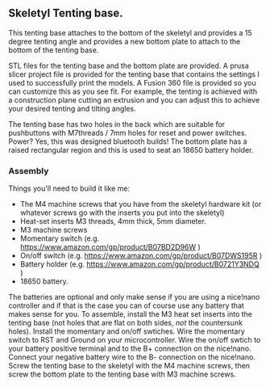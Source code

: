 ## Skeletyl Tenting base.

This tenting base attaches to the bottom of the skeletyl and provides a 15 degree tenting angle and provides a new bottom plate to attach to the bottom of the tenting base.

STL files for the tenting base and the bottom plate are provided.  A prusa slicer project file is provided for the tenting base that contains the settings I used to successfully print the models.  A Fusion 360 file is provided so you can customize this as you see fit.  For example, the tenting is achieved with a construction plane cutting an extrusion and you can adjust this to achieve your desired tenting and tilting angles.

The tenting base has two holes in the back which are suitable for pushbuttons with M7threads / 7mm holes for reset and power switches.  Power?  Yes, this was designed bluetooth builds!  The bottom plate has a raised rectangular region and this is used to seat an 18650 battery holder.

### Assembly

Things you'll need to build it like me:

- The M4 machine screws that you have from the skeletyl hardware kit (or
  whatever screws go with the inserts you put into the skeletyl)
- Heat-set inserts M3 threads, 4mm thick, 5mm diameter.
- M3 machine screws
- Momentary switch (e.g. https://www.amazon.com/gp/product/B07BD2D96W )
- On/off switch (e.g.  https://www.amazon.com/gp/product/B07DWS195R )
- Battery holder (e.g.  https://www.amazon.com/gp/product/B0721Y3NDQ )
- 18650 battery.

The batteries are optional and only make sense if you are using a nice!nano controller and if that is the case you can of course use any battery that makes sense for you.
To assemble, install the M3 heat set inserts into the tenting base (not holes that are flat on both sides, *not* the countersunk holes).  Install the momentary and on/off swtiches.  Wire the momentary switch to RST and Ground on your microcontroller.  Wire the on/off swtich to your battery positive terminal and to the B+ connection on the nice!nano.  Connect your negative battery wire to the B- connection on the nice!nano.  Screw the tenting base to the skeletyl with the M4 machine screws, then screw the bottom plate to the tenting base with M3 machine screws.


